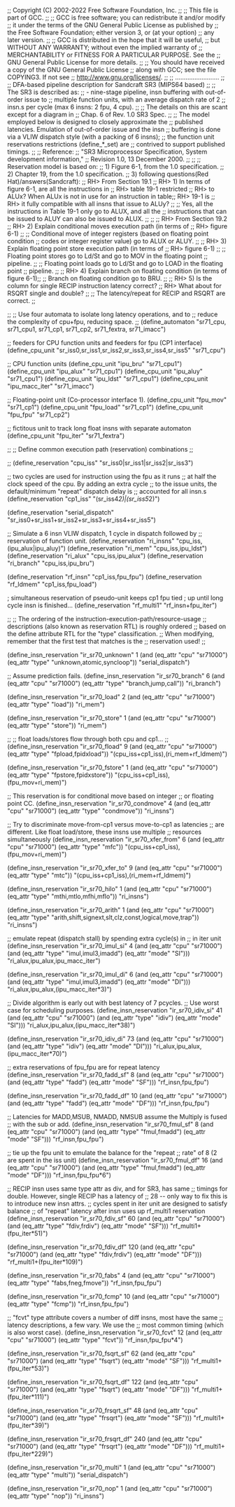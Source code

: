 ;; Copyright (C) 2002-2022 Free Software Foundation, Inc.
;;
;; This file is part of GCC.
;;
;; GCC is free software; you can redistribute it and/or modify
;; it under the terms of the GNU General Public License as published by
;; the Free Software Foundation; either version 3, or (at your option)
;; any later version.
;;
;; GCC is distributed in the hope that it will be useful,
;; but WITHOUT ANY WARRANTY; without even the implied warranty of
;; MERCHANTABILITY or FITNESS FOR A PARTICULAR PURPOSE.  See the
;; GNU General Public License for more details.
;;
;; You should have received a copy of the GNU General Public License
;; along with GCC; see the file COPYING3.  If not see
;; <http://www.gnu.org/licenses/>.
;;
;; .........................
;;
;; DFA-based pipeline description for Sandcraft SR3 (MIPS64 based)
;;
;; The SR3 is described as:
;;     - nine-stage pipeline, insn buffering with out-of-order issue to
;;       multiple function units, with an average dispatch rate of 2
;;       insn.s per cycle (max 6 insns: 2 fpu, 4 cpu).
;;
;;  The details on this are scant except for a diagram in
;;  Chap. 6 of Rev. 1.0 SR3 Spec.
;;
;;  The model employed below is designed to closely approximate the
;;  published latencies. Emulation of out-of-order issue and the insn
;;  buffering is done via a VLIW dispatch style (with a packing of 6 insns);
;;  the function unit reservations restrictions (define_*_set) are
;;  contrived to support published timings.
;;
;; Reference:
;;   "SR3 Microprocessor Specification, System development information,"
;;   Revision 1.0, 13 December 2000.
;;
;;
;; Reservation model is based on:
;;   1) Figure 6-1, from the 1.0 specification.
;;   2) Chapter 19, from the 1.0 specification.
;;   3) following questions(Red Hat)/answers(Sandcraft):
;;     RH> From Section 19.1
;;     RH>      1) In terms of figure 6-1, are all the instructions in
;;     RH>         table 19-1 restricted
;;     RH>         to ALUx? When ALUx is not in use for an instruction in table;;     RH>          19-1 is
;;     RH>         it fully compatible with all insns that issue to ALUy?
;;
;;     Yes, all the instructions in Table 19-1 only go to ALUX, and all the
;;     instructions that can be issued to ALUY can also be issued to ALUX.
;;
;;
;;     RH> From Section 19.2
;;     RH>      2) Explain conditional moves execution path (in terms of
;;     RH>      figure 6-1)
;;
;;     Conditional move of integer registers (based on floating point condition
;;     codes or integer register value) go to ALUX or ALUY.
;;
;;     RH>      3) Explain floating point store execution path (in terms of
;;     RH>      figure 6-1)
;;
;;     Floating point stores go to Ld/St and go to MOV in the floating point
;;     pipeline.
;;
;;     Floating point loads go to Ld/St and go to LOAD in the floating point
;;     pipeline.
;;
;;     RH>      4) Explain branch on floating condition (in terms of figure 6-1);;
;;     Branch on floating condition go to BRU.
;;
;;     RH>      5) Is the column for single RECIP instruction latency correct?
;;     RH>      What about for RSQRT single and double?
;;
;;     The latency/repeat for RECIP and RSQRT are correct.
;;

;;
;; Use four automata to isolate long latency operations, and to
;; reduce the complexity of cpu+fpu, reducing space.
;;
(define_automaton "sr71_cpu, sr71_cpu1, sr71_cp1, sr71_cp2, sr71_fextra, sr71_imacc")

;;  feeders for CPU function units and feeders for fpu (CP1 interface)
(define_cpu_unit "sr_iss0,sr_iss1,sr_iss2,sr_iss3,sr_iss4,sr_iss5" "sr71_cpu")

;; CPU function units
(define_cpu_unit "ipu_bru"       "sr71_cpu1")
(define_cpu_unit "ipu_alux"      "sr71_cpu1")
(define_cpu_unit "ipu_aluy"      "sr71_cpu1")
(define_cpu_unit "ipu_ldst"      "sr71_cpu1")
(define_cpu_unit "ipu_macc_iter" "sr71_imacc")


;; Floating-point unit (Co-processor interface 1).
(define_cpu_unit "fpu_mov"          "sr71_cp1")
(define_cpu_unit "fpu_load"         "sr71_cp1")
(define_cpu_unit "fpu_fpu"          "sr71_cp2")

;; fictitous unit to track long float insns with separate automaton
(define_cpu_unit "fpu_iter"         "sr71_fextra")


;;
;; Define common execution path (reservation) combinations
;;

;;
(define_reservation "cpu_iss"         "sr_iss0|sr_iss1|sr_iss2|sr_iss3")

;; two cycles are used for instruction using the fpu as it runs
;; at half the clock speed of the cpu. By adding an extra cycle
;; to the issue units, the default/minimum "repeat" dispatch delay is
;; accounted for all insn.s
(define_reservation "cp1_iss"         "(sr_iss4*2)|(sr_iss5*2)")

(define_reservation "serial_dispatch" "sr_iss0+sr_iss1+sr_iss2+sr_iss3+sr_iss4+sr_iss5")

;; Simulate a 6 insn VLIW dispatch, 1 cycle in dispatch followed by
;; reservation of function unit.
(define_reservation "ri_insns"         "cpu_iss,(ipu_alux|ipu_aluy)")
(define_reservation "ri_mem"           "cpu_iss,ipu_ldst")
(define_reservation "ri_alux"          "cpu_iss,ipu_alux")
(define_reservation "ri_branch"        "cpu_iss,ipu_bru")

(define_reservation "rf_insn"          "cp1_iss,fpu_fpu")
(define_reservation "rf_ldmem"         "cp1_iss,fpu_load")

; simultaneous reservation of pseudo-unit keeps cp1 fpu tied
; up until long cycle insn is finished...
(define_reservation "rf_multi1"        "rf_insn+fpu_iter")

;;
;; The ordering of the instruction-execution-path/resource-usage
;; descriptions (also known as reservation RTL) is roughly ordered
;; based on the define attribute RTL for the "type" classification.
;; When modifying, remember that the first test that matches is the
;; reservation used!
;;


(define_insn_reservation "ir_sr70_unknown" 1
  (and (eq_attr "cpu" "sr71000")
       (eq_attr "type" "unknown,atomic,syncloop"))
  "serial_dispatch")


;; Assume prediction fails.
(define_insn_reservation "ir_sr70_branch" 6
  (and (eq_attr "cpu" "sr71000")
       (eq_attr "type" "branch,jump,call"))
  "ri_branch")

(define_insn_reservation "ir_sr70_load" 2
  (and (eq_attr "cpu" "sr71000")
       (eq_attr "type" "load"))
  "ri_mem")

(define_insn_reservation "ir_sr70_store" 1
  (and (eq_attr "cpu" "sr71000")
       (eq_attr "type" "store"))
  "ri_mem")


;;
;; float loads/stores flow through both cpu and cp1...
;;
(define_insn_reservation "ir_sr70_fload" 9
  (and (eq_attr "cpu" "sr71000")
       (eq_attr "type" "fpload,fpidxload"))
  "(cpu_iss+cp1_iss),(ri_mem+rf_ldmem)")

(define_insn_reservation "ir_sr70_fstore" 1
  (and (eq_attr "cpu" "sr71000")
       (eq_attr "type" "fpstore,fpidxstore"))
  "(cpu_iss+cp1_iss),(fpu_mov+ri_mem)")


;; This reservation is for conditional move based on integer
;; or floating point CC.
(define_insn_reservation "ir_sr70_condmove" 4
  (and (eq_attr "cpu" "sr71000")
       (eq_attr "type" "condmove"))
  "ri_insns")

;; Try to discriminate move-from-cp1 versus move-to-cp1 as latencies
;; are different. Like float load/store, these insns use multiple
;; resources simultaneously
(define_insn_reservation "ir_sr70_xfer_from" 6
  (and (eq_attr "cpu" "sr71000")
       (eq_attr "type" "mfc"))
  "(cpu_iss+cp1_iss),(fpu_mov+ri_mem)")

(define_insn_reservation "ir_sr70_xfer_to" 9
  (and (eq_attr "cpu" "sr71000")
       (eq_attr "type" "mtc"))
  "(cpu_iss+cp1_iss),(ri_mem+rf_ldmem)")

(define_insn_reservation "ir_sr70_hilo" 1
  (and (eq_attr "cpu" "sr71000")
       (eq_attr "type" "mthi,mtlo,mfhi,mflo"))
  "ri_insns")

(define_insn_reservation "ir_sr70_arith" 1
  (and (eq_attr "cpu" "sr71000")
       (eq_attr "type" "arith,shift,signext,slt,clz,const,logical,move,trap"))
  "ri_insns")

;; emulate repeat (dispatch stall) by spending extra cycle(s) in
;; in iter unit
(define_insn_reservation "ir_sr70_imul_si" 4
  (and (eq_attr "cpu" "sr71000")
       (and (eq_attr "type" "imul,imul3,imadd")
	    (eq_attr "mode" "SI")))
  "ri_alux,ipu_alux,ipu_macc_iter")

(define_insn_reservation "ir_sr70_imul_di" 6
  (and (eq_attr "cpu" "sr71000")
       (and (eq_attr "type" "imul,imul3,imadd")
	    (eq_attr "mode" "DI")))
  "ri_alux,ipu_alux,(ipu_macc_iter*3)")

;; Divide algorithm is early out with best latency of 7 pcycles.
;; Use worst case for scheduling purposes.
(define_insn_reservation "ir_sr70_idiv_si" 41
  (and (eq_attr "cpu" "sr71000")
       (and (eq_attr "type" "idiv")
	    (eq_attr "mode" "SI")))
  "ri_alux,ipu_alux,(ipu_macc_iter*38)")

(define_insn_reservation "ir_sr70_idiv_di" 73
  (and (eq_attr "cpu" "sr71000")
       (and (eq_attr "type" "idiv")
	    (eq_attr "mode" "DI")))
  "ri_alux,ipu_alux,(ipu_macc_iter*70)")

;; extra reservations of fpu_fpu are for repeat latency
(define_insn_reservation "ir_sr70_fadd_sf" 8
  (and (eq_attr "cpu" "sr71000")
       (and (eq_attr "type" "fadd")
	    (eq_attr "mode" "SF")))
  "rf_insn,fpu_fpu")

(define_insn_reservation "ir_sr70_fadd_df" 10
  (and (eq_attr "cpu" "sr71000")
       (and (eq_attr "type" "fadd")
	    (eq_attr "mode" "DF")))
  "rf_insn,fpu_fpu")

;; Latencies for MADD,MSUB, NMADD, NMSUB assume the Multiply is fused
;; with the sub or add.
(define_insn_reservation "ir_sr70_fmul_sf" 8
  (and (eq_attr "cpu" "sr71000")
       (and (eq_attr "type" "fmul,fmadd")
	    (eq_attr "mode" "SF")))
  "rf_insn,fpu_fpu")

;; tie up the fpu unit to emulate the balance for the "repeat
;; rate" of 8 (2 are spent in the iss unit)
(define_insn_reservation "ir_sr70_fmul_df" 16
  (and (eq_attr "cpu" "sr71000")
       (and (eq_attr "type" "fmul,fmadd")
	    (eq_attr "mode" "DF")))
  "rf_insn,fpu_fpu*6")


;; RECIP insn uses same type attr as div, and for SR3, has same
;; timings for double. However, single RECIP has a latency of
;; 28 -- only way to fix this is to introduce new insn attrs.
;; cycles spent in iter unit are designed to satisfy balance
;; of "repeat" latency after insn uses up rf_multi1 reservation
(define_insn_reservation "ir_sr70_fdiv_sf" 60
  (and (eq_attr "cpu" "sr71000")
       (and (eq_attr "type" "fdiv,frdiv")
	    (eq_attr "mode" "SF")))
  "rf_multi1+(fpu_iter*51)")

(define_insn_reservation "ir_sr70_fdiv_df" 120
  (and (eq_attr "cpu" "sr71000")
       (and (eq_attr "type" "fdiv,frdiv")
	    (eq_attr "mode" "DF")))
  "rf_multi1+(fpu_iter*109)")

(define_insn_reservation "ir_sr70_fabs" 4
  (and (eq_attr "cpu" "sr71000")
       (eq_attr "type" "fabs,fneg,fmove"))
  "rf_insn,fpu_fpu")

(define_insn_reservation "ir_sr70_fcmp" 10
  (and (eq_attr "cpu" "sr71000")
       (eq_attr "type" "fcmp"))
  "rf_insn,fpu_fpu")

;; "fcvt" type attribute covers a number of diff insns, most have the same
;; latency descriptions, a few vary. We use the
;; most common timing (which is also worst case).
(define_insn_reservation "ir_sr70_fcvt" 12
  (and (eq_attr "cpu" "sr71000")
       (eq_attr "type" "fcvt"))
  "rf_insn,fpu_fpu*4")

(define_insn_reservation "ir_sr70_fsqrt_sf" 62
  (and (eq_attr "cpu" "sr71000")
       (and (eq_attr "type" "fsqrt")
	    (eq_attr "mode" "SF")))
  "rf_multi1+(fpu_iter*53)")

(define_insn_reservation "ir_sr70_fsqrt_df" 122
  (and (eq_attr "cpu" "sr71000")
       (and (eq_attr "type" "fsqrt")
	    (eq_attr "mode" "DF")))
  "rf_multi1+(fpu_iter*111)")

(define_insn_reservation "ir_sr70_frsqrt_sf" 48
  (and (eq_attr "cpu" "sr71000")
       (and (eq_attr "type" "frsqrt")
	    (eq_attr "mode" "SF")))
  "rf_multi1+(fpu_iter*39)")

(define_insn_reservation "ir_sr70_frsqrt_df" 240
  (and (eq_attr "cpu" "sr71000")
       (and (eq_attr "type" "frsqrt")
	    (eq_attr "mode" "DF")))
  "rf_multi1+(fpu_iter*229)")

(define_insn_reservation "ir_sr70_multi" 1
  (and (eq_attr "cpu" "sr71000")
       (eq_attr "type" "multi"))
  "serial_dispatch")

(define_insn_reservation "ir_sr70_nop" 1
  (and (eq_attr "cpu" "sr71000")
       (eq_attr "type" "nop"))
  "ri_insns")
